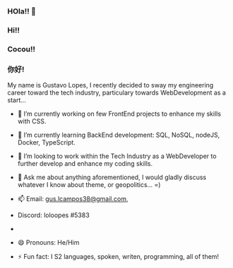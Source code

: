 ### HOla!! 👋
### Hi!!
### Cocou!!
### 你好!

My name is Gustavo Lopes, I recently decided to sway my
engineering career toward the tech industry, particulary 
towards WebDevelopment as a start...


- 🔭 I’m currently working on few FrontEnd projects to enhance my skills with CSS.


- 🌱 I’m currently learning BackEnd development: SQL, NoSQL, nodeJS, Docker, TypeScript.


- 👯 I’m looking to work within the Tech Industry as a WebDeveloper to further develop and enhance my coding skills.


- 💬 Ask me about anything aforementioned, I would gladly discuss whatever I know about theme, or geopolitics... =)


- 📫 Email:   gus.lcampos38@gmail.com, 
-    Discord: loloopes #5383
-                     
- 😄 Pronouns: He/Him

- ⚡ Fun fact: I S2 languages, spoken, writen, programming, all of them!
